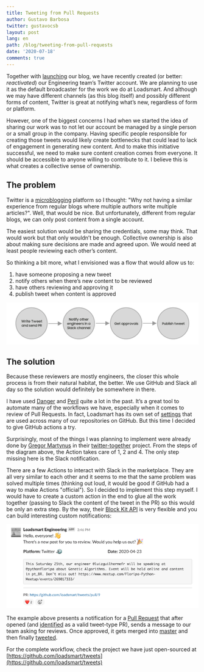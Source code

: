 ```yaml
---
title: Tweeting from Pull Requests
author: Gustavo Barbosa
twitter: gustavocsb
layout: post
lang: en
path: /blog/tweeting-from-pull-requests
date: '2020-07-18'
comments: true
---
```


Together with [launching](https://engineering.loadsmart.com/blog/hello-world/) our blog, we have recently created (or better: _reactivated_) our Engineering team’s Twitter account. We are planning to use it as the default broadcaster for the work we do at Loadsmart. And although we may have different channels (as this blog itself) and possibly different forms of content, Twitter is great at notifying what’s new, regardless of form or platform.

However, one of the biggest concerns I had when we started the idea of sharing our work was to not let our account be managed by a single person or a small group in the company. Having specific people responsible for creating those tweets would likely create bottlenecks that could lead to lack of engagement in generating new content. And to make this initiative successful, we need to make sure content creation comes from everyone. It should be accessible to anyone willing to contribute to it. I believe this is what creates a collective sense of ownership.

## The problem

Twitter is a [microblogging](https://en.wikipedia.org/wiki/Microblogging) platform so I thought: "Why not having a similar experience from regular blogs where multiple authors write multiple articles?". Well, that would be nice. But unfortunately, different from regular blogs, we can only post content from a single account.

The easiest solution would be sharing the credentials, some may think. That would work but that only wouldn’t be enough. Collective ownership is also about making sure decisions are made and agreed upon. We would need at least people reviewing each other’s content.

So thinking a bit more, what I envisioned was a flow that would allow us to:

1. have someone proposing a new tweet
2. notify others when there’s new content to be reviewed
3. have others reviewing and approving it
4. publish tweet when content is approved

![./diagram.png](diagram.png)

## The solution

Because these reviewers are mostly engineers, the closer this whole process is from their natural habitat, the better. We use GitHub and Slack all day so the solution would definitely be somewhere in there.

I have used [Danger](https://danger.systems/js/) and [Peril](https://github.com/danger/peril) quite a lot in the past. It’s a great tool to automate many of the workflows we have, especially when it comes to review of Pull Requests. In fact, Loadsmart has its own set of [settings](https://github.com/loadsmart/peril-settings) that are used across many of our repositories on GitHub. But this time I decided to give GitHub actions a try.

Surprisingly, most of the things I was planning to implement were already done by [Gregor Martynus](https://github.com/gr2m) in their [twitter-together](https://github.com/gr2m/twitter-together) project. From the steps of the diagram above, the Action takes care of 1, 2 and 4. The only step missing here is the Slack notification.

There are a few Actions to interact with Slack in the marketplace. They are all very similar to each other and it seems to me that the same problem was solved multiple times (thinking out loud, it would be good if GitHub had a way to make Actions "official"). So I decided to implement this step myself. I would have to create a custom action in the end to glue all the work together (passing to Slack the content of the tweet in the PR) so this would be only an extra step. By the way, their [Block Kit API](https://api.slack.com/block-kit) is very flexible and you can build interesting custom notifications:

![./notification.png](notification.png)

The example above presents a notification for a [Pull Request](https://github.com/loadsmart/tweets/pull/9) that after opened (and [identified](https://github.com/loadsmart/tweets/pull/9/checks?check_run_id=613179583) as a valid tweet-type PR), sends a message to our team asking for reviews. Once approved, it gets merged into [master](https://github.com/loadsmart/tweets/runs/613204451?check_suite_focus=true) and then finally [tweeted](https://twitter.com/LoadsmartEng/status/1253412556867203073).

For the complete workflow, check the project we have just open-sourced at [https://github.com/loadsmart/tweets](https://github.com/loadsmart/tweets)
